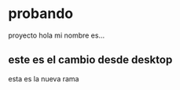 # probando
proyecto
hola mi nombre es...

este es el cambio desde desktop
----
esta es la nueva rama